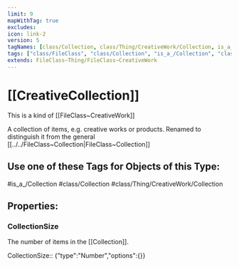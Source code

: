 ```yaml
---
limit: 9
mapWithTag: true
excludes:
icon: link-2
version: 5
tagNames: [class/Collection, class/Thing/CreativeWork/Collection, is_a_/Collection, schema-org/Collection]
tags: ["class/FileClass", "class/Collection", "is_a_/Collection", "class/Thing/CreativeWork/Collection"]
extends: FileClass~Thing/FileClass~CreativeWork
---
```


# [[CreativeCollection]] 
This is a kind of [[FileClass~CreativeWork]]

A collection of items, e.g. creative works or products.
Renamed to distinguish it from the general [[../../FileClass~Collection|FileClass~Collection]] 

## Use one of these Tags for Objects of this Type:

#is_a_/Collection
#class/Collection
#class/Thing/CreativeWork/Collection

## Properties:

### CollectionSize
The number of items in the [[Collection]].

CollectionSize:: {"type":"Number","options":{}}

